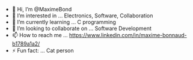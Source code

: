 - 👋 Hi, I’m @MaximeBond
- 👀 I’m interested in ... Electronics, Software, Collaboration
- 🌱 I’m currently learning ... C programming
- 💞️ I’m looking to collaborate on ... Software Development
- 📫 How to reach me ... https://www.linkedin.com/in/maxime-bonnaud-b1789a1a2/
- ⚡ Fun fact: ... Cat person 

<!---
MaximeBond/MaximeBond is a ✨ special ✨ repository because its `README.md` (this file) appears on your GitHub profile.
You can click the Preview link to take a look at your changes.
--->
